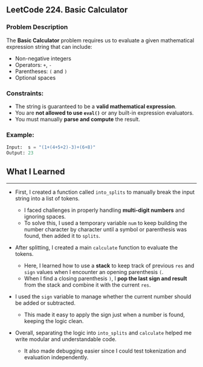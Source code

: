 ## LeetCode 224. Basic Calculator

### Problem Description

The **Basic Calculator** problem requires us to evaluate a given mathematical expression string that can include:
- Non-negative integers
- Operators: `+`, `-`
- Parentheses: `(` and `)`
- Optional spaces

### Constraints:
- The string is guaranteed to be a **valid mathematical expression**.
- You are **not allowed to use `eval()`** or any built-in expression evaluators.
- You must manually **parse and compute** the result.

### Example:

```python
Input:  s = "(1+(4+5+2)-3)+(6+8)"
Output: 23
```

## What I Learned

---

- First, I created a function called `into_splits` to manually break the input string into a list of tokens.
  - I faced challenges in properly handling **multi-digit numbers** and ignoring spaces.
  - To solve this, I used a temporary variable `num` to keep building the number character by character until a symbol or parenthesis was found, then added it to `splits`.

- After splitting, I created a main `calculate` function to evaluate the tokens.
  - Here, I learned how to use a **stack** to keep track of previous `res` and `sign` values when I encounter an opening parenthesis `(`.
  - When I find a closing parenthesis `)`, I **pop the last sign and result** from the stack and combine it with the current `res`.

- I used the `sign` variable to manage whether the current number should be added or subtracted.
  - This made it easy to apply the sign just when a number is found, keeping the logic clean.

- Overall, separating the logic into `into_splits` and `calculate` helped me write modular and understandable code.
  - It also made debugging easier since I could test tokenization and evaluation independently.
